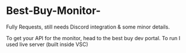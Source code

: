 # Best-Buy-Monitor-
Fully Requests, still needs Discord integration & some minor details.

To get your API for the monitor, head to the best buy dev portal. To run I used live server (built inside VSC)

